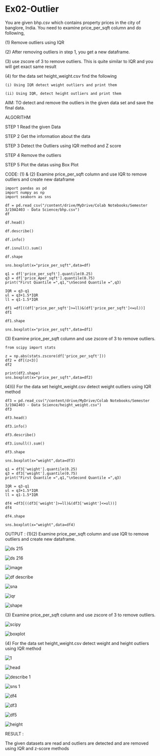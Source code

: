 # Ex02-Outlier

You are given bhp.csv which contains property prices in the city of banglore, India. You need to examine price_per_sqft column and do following,

(1) Remove outliers using IQR 

(2) After removing outliers in step 1, you get a new dataframe.

(3) use zscore of 3 to remove outliers. This is quite similar to IQR and you will get exact same result

(4) for the data set height_weight.csv find the following

    (i) Using IQR detect weight outliers and print them

    (ii) Using IQR, detect height outliers and print them

AIM: TO detect and remove the outliers in the given data set and save the final data.

ALGORITHM

STEP 1
Read the given Data

STEP 2
Get the information about the data

STEP 3
Detect the Outliers using IQR method and Z score

STEP 4
Remove the outliers

STEP 5
Plot the datas using Box Plot

CODE:
(1) & (2) Examine price_per_sqft column and use IQR to remove outliers and create new dataframe

```
import pandas as pd
import numpy as np
import seaborn as sns

df = pd.read_csv("/content/drive/MyDrive/Colab Notebooks/Semester 3/19AI403 - Data Science/bhp.csv")
df

df.head()

df.describe()

df.info()

df.isnull().sum()

df.shape

sns.boxplot(x="price_per_sqft",data=df)

q1 = df['price_per_sqft'].quantile(0.25)
q3 = df['price_Aper_sqft'].quantile(0.75)
print("First Quantile =",q1,"\nSecond Quantile =",q3)

IQR = q3-q1
ul = q3+1.5*IQR
ll = q1-1.5*IQR

df1 =df[((df['price_per_sqft']>=ll)&(df['price_per_sqft']<=ul))]
df1

df1.shape

sns.boxplot(x="price_per_sqft",data=df1)
```
(3) Examine price_per_sqft column and use zscore of 3 to remove outliers.
```
from scipy import stats

z = np.abs(stats.zscore(df['price_per_sqft']))
df2 = df[(z<3)]
df2

print(df2.shape)
sns.boxplot(x="price_per_sqft",data=df2)
```
(4)(i) For the data set height_weight.csv detect weight outliers using IQR method
```
df3 = pd.read_csv("/content/drive/MyDrive/Colab Notebooks/Semester 3/19AI403 - Data Science/height_weight.csv")
df3

df3.head()

df3.info()

df3.describe()

df3.isnull().sum()

df3.shape

sns.boxplot(x="weight",data=df3)

q1 = df3['weight'].quantile(0.25)
q3 = df3['weight'].quantile(0.75)
print("First Quantile =",q1,"\nSecond Quantile =",q3)

IQR = q3-q1
ul = q3+1.5*IQR
ll = q1-1.5*IQR

df4 =df3[((df3['weight']>=ll)&(df3['weight']<=ul))]
df4

df4.shape

sns.boxplot(x="weight",data=df4)
```
OUTPUT :
(1)(2) Examine price_per_sqft column and use IQR to remove outliers and create new dataframe.

![ds 215](https://user-images.githubusercontent.com/119559844/228053739-a0b3740d-cf62-4584-b880-101799524048.png)

![ds 216](https://user-images.githubusercontent.com/119559844/228055339-cea1e31d-ae83-4ae6-8e62-f5ff7639f3bb.png)

![image](https://user-images.githubusercontent.com/119559844/228056070-8374f4b0-2d84-4b12-b0ff-7c4f84fc2ffa.png)

![df describe ](https://user-images.githubusercontent.com/119559844/229995816-ab529654-edab-4699-b1a4-c6c59d470c59.png)

![sna](https://user-images.githubusercontent.com/119559844/229995907-bdaeeac3-4014-4ee7-b870-341aa42e35f5.png)

![iqr](https://user-images.githubusercontent.com/119559844/229996483-d4504436-7025-4468-b012-b496af8934e0.png)

![shape](https://user-images.githubusercontent.com/119559844/229996530-ffd50beb-b2de-47e3-9161-3b698cd6a49b.png)


(3) Examine price_per_sqft column and use zscore of 3 to remove outliers.

![scipy](https://user-images.githubusercontent.com/119559844/229996998-be5bb2c1-7220-4802-a912-43da389113db.png)

![boxplot](https://user-images.githubusercontent.com/119559844/229997080-4fc5fe66-5378-43fa-bdfe-3d0118773fb6.png)


(4) For the data set height_weight.csv detect weight and height outliers using IQR method

![1](https://user-images.githubusercontent.com/119559844/229998819-9c755c15-ff89-4ec9-a43d-5e3c43860adf.png)

![head](https://user-images.githubusercontent.com/119559844/229998907-dd9160d2-da48-47c7-9adf-49a3ddc22ab3.png)

![describe 1 ](https://user-images.githubusercontent.com/119559844/229999685-c87e7150-3cd6-434c-bf36-7e82b90b5a4b.png)

![sns 1](https://user-images.githubusercontent.com/119559844/230000156-26585ba5-8d8a-443d-b670-eae135f0f8bd.png)

![df4](https://user-images.githubusercontent.com/119559844/230000196-3696ac4b-9860-4659-a4ce-d143c9780986.png)

![df3](https://user-images.githubusercontent.com/119559844/230000996-9a132904-3c96-4f2e-81d1-bb0bd6fc4352.png)

![df5](https://user-images.githubusercontent.com/119559844/230001031-700d8699-d68e-43aa-9357-073ae878b55e.png)

![height](https://user-images.githubusercontent.com/119559844/230001075-b4cb6ba8-c660-439b-a13c-a44a10b5d241.png)



RESULT :

The given datasets are read and outliers are detected and are removed using IQR and z-score methods
